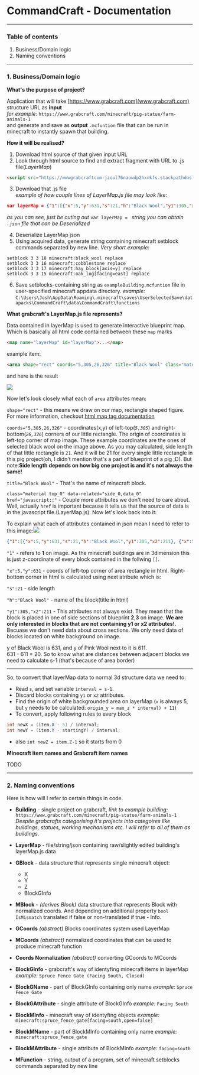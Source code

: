 # CommandCraft - Documentation
----------------
### Table of contents
1. Business/Domain logic
2. Naming conventions

-----------------

### 1. Business/Domain logic

**What's the purpose of project?**


Application that will take [https://www.grabcraft.com](www.grabcraft.com) structure URL as **input**   
*for example:* ```https://www.grabcraft.com/minecraft/pig-statue/farm-animals-1```  
and generate and save as **output** ```.mcfuntion``` file  that can be run in minecraft to instantly spawn that building.

**How it will be realised?**

1. Download html source of that given input URL
2. Look through html source to find and extract fragment with URL to .js file(*LayerMap*)  
```html
<script src="https://wwwgrabcraftcom-jzoul76nauwdp2hxnkfs.stackpathdns.com/js/LayerMap/LayerMap_35.js"></script>     
```
3. Download that .js file  
_example of how couple lines of LayerMap.js file may look like:_
```json
var layerMap = {"1":[{"x":5,"y":631,"s":21,"h":"Black Wool","y1":305,"x2":211},{"x":5,"y":611,"s":21,"h":"Pink Wool","x2":211},{"x":5,"y":591,"s":21,"h":"Pink Wool","x2":211},{"x":5,"y":571,"s":21,"h":"Black Wool","x2":211},
```
  *as you can see, just be cuting out* ```var layerMap = ``` *string you can obtain ```.json``` file that can be Deserialized*

4. Deserialize LayerMap json
5. Using acquired data, generate string containing minecraft setblock commands separated by new line. *Very short example:*  
```
setblock 3 3 18 minecraft:black_wool replace
setblock 3 3 16 minecraft:cobblestone replace
setblock 3 3 17 minecraft:hay_block[axis=y] replace
setblock 3 3 15 minecraft:oak_log[facing=east] replace
```

6. Save setblocks-containing string as ```exampleBuilding.mcfuntion``` file in user-specified minecraft appdata directory. *example:* ```C:\Users\Josh\AppData\Roaming\.minecraft\saves\UserSelectedSave\datapacks\CommandCraft\data\CommandCraft\functions```

**What grabcraft's LayerMap.js file represents?**

Data contained in layerMap is used to generate interactive blueprint map. Which is basically all html code contained between these ```map``` marks
```html
<map name="layerMap" id="layerMap">...</map>
```

example item:
```html
<area shape="rect" coords="5,305,26,326" title="Black Wool" class="material top_0" data-related="side_0,data_0" href="javascript:;">
```
and here is the result

![](https://i.ibb.co/9Hh0D3N/abc2.png)


Now let's look closely what each of ```area``` attributes mean:

```shape="rect"``` - this means we draw on our map, rectangle shaped figure. For more information, checkout [html map tag documentation](https://www.w3schools.com/tags/tag_map.asp)

```coords="5,305,26,326"``` - coordinates(x,y) of left-top(*```5,305```*) and right-bottom(*```26,326```*) corners of our little rectangle. The origin of coordinates is left-top corner of map image. These example coordinates are the ones of selected black wool on the image above. As you may calculated, side length of that little rectangle is ```21```. And it will be 21 for every single little rectangle in this pig project(oh, I didn't mention that's a part of blueprint of a pig ;D). But note:**Side length depends on how big one project is and it's not always the same!**

```title="Black Wool"``` - That's the name of minecraft block.

```class="material top_0" data-related="side_0,data_0" href="javascript:;"``` - Couple more attributes we don't need to care about. Well, actually ```href``` is important because it tells us that the source of data is in the javascript file.(LayerMap.js). Now let's look back into it:


To explain what each of attributes contained in json mean I need to refer to this image:![](https://i.ibb.co/s3rKwT4/abc.png)

```json
{"1":[{"x":5,"y":631,"s":21,"h":"Black Wool","y1":305,"x2":211}, {"x":5,"y":611,"s":21,"h":"Pink Wool","x2":211}
```
```"1"``` - refers to **1** on image. As the minecraft buildings are in 3dimension this is just z-coordinate of every block contained in the follwing ```[]```.  

```"x":5,"y":631``` - coords of left-top corner of area rectangle in html. Right-bottom corner in html is calculated using next atribute which is:

```"s":21``` - side length

```"h":"Black Wool"``` - name of the block(title in html)

```"y1":305,"x2":211``` - This attributes not always exist. They mean that the block is placed in one of side sections of blueprint **2**,**3** on image. **We are only interested in blocks that are not containing y1 or x2 attributes!**. Becuase we don't need data about cross sections. We only need data of blocks located on white background on image.

y of Black Wool is 631, and y of Pink Wool next to it is 611.  
631 - 611 = 20. So to know what are distances between adjacent blocks we need to calculate s-1 (that's because of area border)


-------------
So, to convert that layerMap data to normal 3d structure data we need to:
* Read ```s```, and set variable ```interval = s-1```.
* Discard blocks containing ```y1``` or ```x2``` attributes.
* Find the origin of white backgrounded area on layerMap
(```x``` is always 5, but ```y``` needs to be calculated: ```origin_y = max_z * interval) + 11```)
* To convert, apply following rules to every block
```csharp
int newX = (item.X - 5) / interval;
int newY = (item.Y - startingY) / interval;
```
* also ```int newZ = item.Z-1``` so it starts from 0

**Minecraft item names and Grabcraft item names**

TODO

-------------------------------

### 2. Naming conventions

Here is how will I refer to certain things in code.

* **Building** - single project on grabcraft, *link to example building:* ```https://www.grabcraft.com/minecraft/pig-statue/farm-animals-1``` _Despite grabcrafts categorising it's projects into categoires like buildings, statues, working mechanisms etc. I will refer to all of them as buildings._

* **LayerMap** - file/string/json containing raw/slightly edited building's layerMap.js data

* **GBlock** - data structure that represents single minecraft object:
  * X
  * Y
  * Z
  * BlockGInfo

* **MBlock** - _(derives Block)_ data structure that represents Block with normalized coords. And depending on additional property ```bool IsMismatch``` translated if false or non-translated if true - Info.

* **GCoords** _(abstract)_ Blocks coordinates system used LayerMap

* **MCoords** _(abstract)_ normalized coordinates that can be used to produce minecraft function

* **Coords Normalization** _(abstract)_ converting GCoords to MCoords

* **BlockGInfo** - grabcraft's way of identyfing minecraft items in layerMap *example:* ```Spruce Fence Gate (Facing South, Closed)```

* **BlockGName** - part of BlockGInfo containing only name *example:* ```Spruce Fence Gate```

* **BlockGAttribute** - single attribute of BlockGInfo *example:* ```Facing South```

* **BlockMInfo** - minecraft way of identyfing objects *example:* ```minecraft:spruce_fence_gate[facing=south,open=false]```

* **BlockMName** - part of BlockMInfo containing only name *example:* ```minecraft:spruce_fence_gate```

* **BlockMAttribute** - single attribute of BlockMInfo *example:* ```facing=south```

* **MFunction** - string, output of a program, set of minecraft setblocks commands separated by new line
